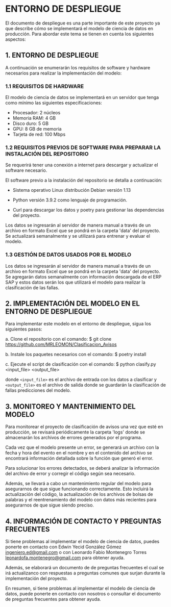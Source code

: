 # ENTORNO DE DESPLIEGUE

El documento de despliegue es una parte importante de este proyecto ya que describe cómo se implementará el modelo de ciencia de datos en producción.  Para abordar este tema se tienen en cuenta los siguientes aspectos:

## 1. ENTORNO DE DESPLIEGUE

A continuación se enumerarán los requisitos de software y hardware necesarios para realizar la implementación del modelo:

### 1.1 REQUISITOS DE HARDWARE

El modelo de ciencia de datos se implementará en un servidor que tenga como mínimo las siguientes especificaciones:

- Procesador: 2 núcleos
- Memoria RAM: 4 GB
- Disco duro: 5 GB
- GPU: 8 GB de memoria
- Tarjeta de red: 100 Mbps

### 1.2 REQUISITOS PREVIOS DE SOFTWARE PARA PREPARAR LA INSTALACIÓN DEL REPOSITORIO  

Se requerirá tener una conexión a internet para descargar y actualizar el software necesario.

El software previo a la instalación del repositorio se detalla a continuación:

- Sistema operativo Linux distribución Debian versión 1.13 

- Python versión 3.9.2 como lenguaje de programación.
- Curl para descargar los datos y poetry para gestionar las dependencias del proyecto.

Los datos se ingresarán al servidor de manera manual a través de un archivo en formato Excel que se pondrá en la carpeta 'data' del proyecto. Se actualizará semanalmente y se utilizará para entrenar y evaluar el modelo.

### 1.3 GESTIÓN DE DATOS USADOS POR EL MODELO

Los datos se ingresarán al servidor de manera manual a través de un archivo en formato Excel que se pondrá en la carpeta 'data' del proyecto. Se agregarán datos  semanalmente con información descargada de el ERP SAP y estos datos serán los que utilizará el modelo para realizar la clasificación de las fallas.

## 2. IMPLEMENTACIÓN DEL MODELO EN EL ENTORNO DE DESPLIEGUE

Para implementar este modelo en el entorno de despliegue, sigua los siguientes pasos:

a. Clone el repositorio con el comando:
$ git clone https://github.com/MRLEOMON/Clasificacion_Avisos

b. Instale los paquetes necesarios con el comando:
$ poetry install

c. Ejecute el script de clasificación con el comando:
$ python clasify.py <input_file> <output_file>

donde `<input_file>` es el archivo de entrada con los datos a clasificar y `<output_file>` es el archivo de salida donde se guardarán la clasificación de fallas predicciones del modelo.

## 3. MONITOREO Y MANTENIMIENTO DEL MODELO

Para monitorear el proyecto de clasificación de avisos una vez que esté en producción, se revisará periódicamente la carpeta 'logs' donde se almacenarán los archivos de errores generados por el programa.

Cada vez que el modelo presente un error, se generará un archivo con la fecha y hora del evento en el nombre y en el contenido del archivo se encontrará información detallada sobre la función que generó el error.

Para solucionar los errores detectados, se deberá analizar la información del archivo de error y corregir el código según sea necesario.

Además, se llevará a cabo un mantenimiento regular del modelo para asegurarnos de que sigue funcionando correctamente. Esto incluirá la actualización del código, la actualización de los archivos de bolsas de palabras y el reentrenamiento del modelo con datos más recientes para asegurarnos de que sigue siendo preciso.

## 4. INFORMACIÓN DE CONTACTO Y PREGUNTAS FRECUENTES

Si tiene problemas al implementar el modelo de ciencia de datos, puedes ponerte en contacto con Edwin Yecid González Gómez <ingeniero.ed@gmail.com> o con Leonardo Fabio Montenegro Torres <leonardofa.montenegro@gmail.com> para obtener ayuda.

Además, se elaborará un documento de de preguntas frecuentes el cual se irá actualizanco con respuestas a preguntas comunes que surjan durante la implementación del proyecto.

En resumen, si tiene problemas al implementar el modelo de ciencia de datos, puede ponerte en contacto con nosotros o consultar el documento de preguntas frecuentes para obtener ayuda.
